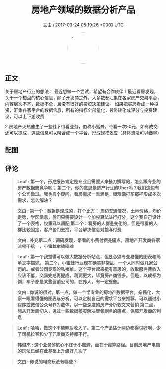 <h1 align="center">房地产领域的数据分析产品</h1>
<p align="center">
    <a>文由 / 2017-03-24 05:19:26 &#43;0000 UTC</a>
</p>

<div align="center">
    <img src="https://images.zsxq.com/Fs1YVZC0ovOT-wtBZFtJ7rJ2pMwM?e=1590940799&amp;token=kIxbL07-8jAj8w1n4s9zv64FuZZNEATmlU_Vm6zD:3gokMGjxCFwj5V9RlrVVw-HDnl8=" width="100" height="100" style="border:1px solid;border-radius:50%; color:#ffffff"/>
</div>

## 正文

<div>
关于房地产行业的想法：
最近想做一个尝试，希望有合作伙伴
1.最近看房发现，关于一个楼盘的核心信息，除了开发商之外，大多数都汇集在各家房产交易平台，内容层次不齐，数据不全，且没有很好的投资决策建议。
如果把买房看成一种投资，汇集各家平台的数据信息，所有的指标全部量化，最终转化成评分与投资建议，可以上下游收费

2.房地产火热催生了一些线下带看业务，俗称小蜜蜂，带看一次50元，如有成交还可以提成，这些信息可以聚合成一个平台，形成规模效应（具体想法可以细聊）
</div>

## 配图
<div class="image" align="center">

</div>

## 评论

<div align="left">
<div>

<blockquote >
<span> <strong>Leaf : 第一个，形成报告肯定是专业且需要人来操刀撰写的，怎么跟专业的房产数据商竞争呢？
第二个，你的意思是房产行业的Uber吗？我们这边有个公司做过。我也有个疑问，看房需求一旦满足，很难像打车那样形成多次需求，怎么解决？ </strong></span>
</blockquote>

<blockquote >
<span> <strong>文由 : 第一个：数据是现成的，打个比方：
周边交通情况，土地价格，均价走势，学区信息，我们只需要设计一个加权算法进行打分，这个我自己设计了一个表格，权重可以调配
第二个：看房的人群是变化的，但是带看的人群比较固定，客户他们去找，平台解决信息对接与付费 </strong></span>
</blockquote>

<blockquote >
<span> <strong>文由 : 补充第二点：调研发现，带看的小费付费是痛点，房地产开发商各家流程不统一，小蜜蜂拿钱困难 </strong></span>
</blockquote>

<blockquote >
<span> <strong>Leaf : 第一个我觉得可以做大数据分析站点，但是必须专业易懂的图表和简单文字描述。
第二个，小蜜蜂行业现在确实非常乱，一个人同时做几家公司的。或者公司专职的私接单。这个平台起来挺有意思的，收取服务费收入应该不低，交易完成再提成，利润更大，毕竟房产商钱多。但是，以成都为例，车子都是某些营销公司的，在养人，有一定壁垒。 </strong></span>
</blockquote>

<blockquote >
<span> <strong>文由 : 你说的很对，第一点，做一个半专业的房地产数据平台，亲民化，大家一眼看得懂的图表与分析，可以定制自己的需求平台来推荐，可以通过小程序或微信公众号作为载体，以一些深度的房产分析软文来营销
第二点，想从开发商切入，通过一些数据核实解决冒领刷单的痛点，保障开发商的利息 </strong></span>
</blockquote>

<blockquote >
<span> <strong>Leaf : 哈哈，做这个不能睡后收入了。第二个产品估计两边都得讨好啊，少了司机拉客和少了开发商支持都不行。 </strong></span>
</blockquote>

<blockquote >
<span> <strong>韩俊杰 : 这个业务的核心不在于小蜜蜂，而在于结算路径。目前房地产电商的玩法已经在此基础上升级好几次了 </strong></span>
</blockquote>

<blockquote >
<span> <strong>文由 : 你说的电商玩法有哪些？ </strong></span>
</blockquote>

</div>
</div>